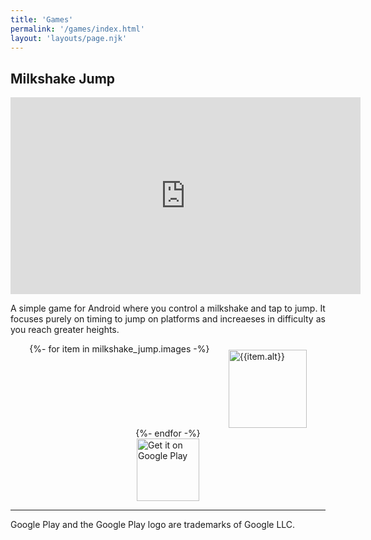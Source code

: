 ```yaml
---
title: 'Games'
permalink: '/games/index.html'
layout: 'layouts/page.njk'
---
```


## Milkshake Jump

<iframe width="560" height="315" src="https://www.youtube.com/embed/WA8DAXLNmjE" frameborder="0" allow="accelerometer; autoplay; encrypted-media; gyroscope; picture-in-picture" allowfullscreen></iframe>

A simple game for Android where you control a milkshake and tap to jump. It focuses purely on timing to jump on platforms and increaeses in difficulty as you reach greater heights.

<div style="display: flex; justify-content: space-evenly; flex-wrap: wrap">
{%- for item in milkshake_jump.images -%}
<img src={{item.url}} style="width: 125px; margin-top: 10px;" alt={{item.alt}}>
{%- endfor -%}
</div>

<div style="display: flex; justify-content: center;"><a style="background:none;" href='https://play.google.com/store/apps/details?id=com.BattleKoi.MilkshakeJump&hl=en&gl=US&pcampaignid=pcampaignidMKT-Other-global-all-co-prtnr-py-PartBadge-Mar2515-1'><img style="height: 100px;" alt='Get it on Google Play' src='https://play.google.com/intl/en_us/badges/static/images/badges/en_badge_web_generic.png'/></a></div>

---

Google Play and the Google Play logo are trademarks of Google LLC.
